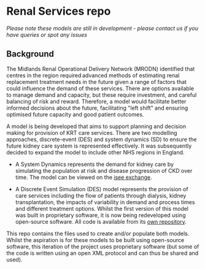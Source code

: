# Renal Services repo

*Please note these models are still in development - please contact us if you have queries or spot any issues*

## Background 

The Midlands Renal Operational Delivery Network (MRODN) identified that centres in the region required advanced methods of estimating renal replacement treatment needs in the future given a range of factors that could influence the demand of these services. There are options available to manage demand and capacity, but these require investment, and careful balancing of risk and reward. Therefore, a model would facilitate better informed decisions about the future, facilitating "left shift" and ensuring optimised future capacity and good patient outcomes.

A model is being developed that aims to support planning and decision making for provision of KRT care services. There are two modelling approaches, discrete-event (DES) and system dynamics (SD) to ensure the future kidney care system is represented effectively. It was subsequently decided to expand the model to include other NHS regions in England.

-   A System Dynamics represents the demand for kidney care by simulating the population at risk and disease progression of CKD over time. The model can be viewed on the [isee exchange](https://exchange.iseesystems.com/public/strategy-unit/chronic-kidney-disease-progression/index.html).

-   A Discrete Event Simulation (DES) model represents the provision of care services including the flow of patients through dialysis, kidney transplantation, the impacts of variability in demand and process times and different treatment options. Whilst the first version of this model was built in proprietary software, it is now being redeveloped using open-source software. All code is available from its [own repository](https://github.com/The-Strategy-Unit/renal-capacity-model).

This repo contains the files used to create and/or populate both models. Whilst the aspiration is for these models to be built using open-source software, this iteration of the project uses proprietary software (but some of the code is written using an open XML protocol and can thus be shared and used).
